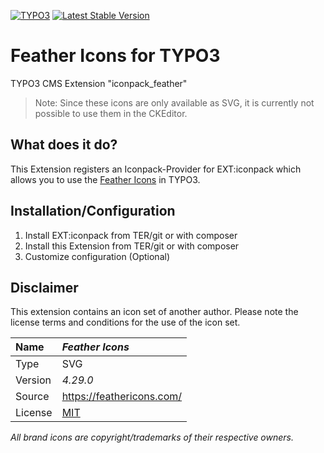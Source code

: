 [![TYPO3](https://img.shields.io/badge/TYPO3-iconpack-%23f49700?style=for-the-badge)](https://extensions.typo3.org/extension/iconpack/)
[![Latest Stable Version](https://img.shields.io/packagist/v/quellenform/t3x-iconpack-feather?style=for-the-badge)](https://packagist.org/packages/quellenform/t3x-iconpack-feather)

# Feather Icons for TYPO3

TYPO3 CMS Extension "iconpack_feather"

> Note: Since these icons are only available as SVG, it is currently not possible to use them in the CKEditor.

## What does it do?

This Extension registers an Iconpack-Provider for EXT:iconpack which allows you to use the [Feather Icons](https://feathericons.com/) in TYPO3.


## Installation/Configuration

1. Install EXT:iconpack from TER/git or with composer
2. Install this Extension from TER/git or with composer
3. Customize configuration (Optional)


## Disclaimer

This extension contains an icon set of another author. Please note the license terms and conditions for the use of the icon set.

| Name    | *Feather Icons*                            |
| :------ | :----------------------------------------- |
| Type    | SVG                                        |
| Version | *4.29.0*                                   |
| Source  | https://feathericons.com/                  |
| License | [MIT](https://opensource.org/licenses/MIT) |

*All brand icons are copyright/trademarks of their respective owners.*

